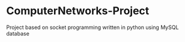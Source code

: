 # ComputerNetworks-Project
Project based on socket programming written in python using MySQL database
